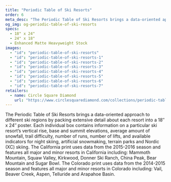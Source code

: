 ```yaml
---
title: "Periodic Table of Ski Resorts"
order: 6
meta_desc: "The Periodic Table of Ski Resorts brings a data-oriented approach to different ski regions by packing extensive detail about each resort into a 18&#8243; x 24&#8243; poster."
og_img: og-periodic-table-of-ski-resorts
specs:
  - 18" x 24"
  - 24" x 18"
  - Enhanced Matte Heavyweight Stock
images:
  - "id": "periodic-table-of-ski-resorts"
  - "id": "periodic-table-of-ski-resorts-1"
  - "id": "periodic-table-of-ski-resorts-2"
  - "id": "periodic-table-of-ski-resorts-3"
  - "id": "periodic-table-of-ski-resorts-4"
  - "id": "periodic-table-of-ski-resorts-5"
  - "id": "periodic-table-of-ski-resorts-6"
  - "id": "periodic-table-of-ski-resorts-7"
retailers:
  - name: Circle Square Diamond
    url: "https://www.circlesquarediamond.com/collections/periodic-table-of-ski-resorts"
---
```


The Periodic Table of Ski Resorts brings a data-oriented approach to different ski regions by packing extensive detail about each resort into a 18&#8243; x 24&#8243; poster. Each individual box contains information on a particular ski resort’s vertical rise, base and summit elevations, average amount of snowfall, trail difficulty, number of runs, number of lifts, and available indicators for night skiing, artificial snowmaking, terrain parks and Nordic (XC) skiing. The California print uses data from the 2015-2016 season and features all major and minor resorts in California including: Mammoth Mountain, Squaw Valley, Kirkwood, Donner Ski Ranch, China Peak, Bear Mountain and Sugar Bowl.  The Colorado print uses data from the 2014-2015 season and features all major and minor resorts in Colorado including: Vail, Beaver Creek, Aspen, Telluride and Arapahoe Basin.
